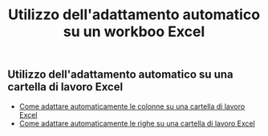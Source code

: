 ﻿---
title: Utilizzo dell'adattamento automatico su un workboo Excel
second_title: Aspose.Cells Cloud Documen
linktitle: Autofi
type: docs
url: /it/workbook/autofit/
keywords: Autofit rows and columns on an Excel workbook
description: Aspose.Cells Cloud REST API supporta l'adattamento automatico di righe e colonne su una cartella di lavoro Excel. L'SDK supporta tipi di linguaggi di sviluppo. Includono Android, C#, Go, Java, NodeJS, Perl, PHP, Python, Ruby e swift
weight: 100
kwords: Excel, Office Cloud, REST API, Foglio di calcolo, PDF, CSV, Json, Markdwon, Utilizzo dell'adattamento automatico su una cartella di lavoro Excel
---
## Utilizzo dell'adattamento automatico su una cartella di lavoro Excel

- [Come adattare automaticamente le colonne su una cartella di lavoro Excel](/cells/it/workbook/autofit/columns/)
- [Come adattare automaticamente le righe su una cartella di lavoro Excel](/cells/it/workbook/autofit/rows/)
